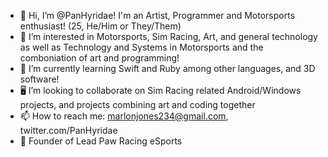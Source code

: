 - 👋 Hi, I’m @PanHyridae! I'm an Artist, Programmer and Motorsports enthusiast! (25, He/Him or They/Them)
- 👀 I’m interested in Motorsports, Sim Racing, Art, and general technology as well as Technology and Systems in Motorsports and the comboniation of art and programming!
- 🌱 I’m currently learning Swift and Ruby among other languages, and 3D software!
- 🖥️ I’m looking to collaborate on Sim Racing related Android/Windows projects, and projects combining art and coding together
- 📫 How to reach me: marlonjones234@gmail.com, twitter.com/PanHyridae
- 🏁 Founder of Lead Paw Racing eSports

<!---
PanHyridae/PanHyridae is a ✨ special ✨ repository because its `README.md` (this file) appears on your GitHub profile.
You can click the Preview link to take a look at your changes.
--->
